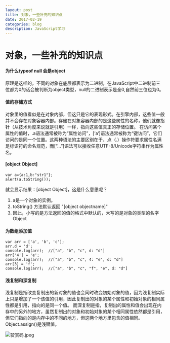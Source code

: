 ```yaml
---
layout: post
title: 对象，一些补充的知识点  
date: 2017-02-19
categories: blog
description: JavaScript学习
---
```


# 对象，一些补充的知识点      

#### 为什么typeof null 会是object           
原理是这样的，不同的对象在底层都表示为二进制，在JavaScript中二进制前三位都为0的话会被判断为object类型，null的二进制表示是全0,自然前三位也为0。     

#### 值的存储方式     
对象里的值看似是在对象内部，但这只是它的表现形式。在引擎内部，这些值一般并不会存在对象容器内部。存储在对象容器内部的是这些属性的名称，他们就像指针（从技术角度来说就是引用）一样，指向这些值真正的存储位置。
在访问某个属性的值时，.a语法通常被称为“属性访问”，[’a‘]语法通常被称为“键访问”，它们访问的是同一个位置。这两种语法的主要区别在于，点（.）操作符要求属性名满足标识符的命名规范，而[“...”]语法可以接收任意UTF-8/Unicode字符串作为属性名。     

#### [object Object]     

```
var a={a:1,b:"str1"};
alert(a.toString());
```
就会显示结果：[object Object]，这是什么意思呢？
1. a是一个对象的实例。      
2. toString() 方法默认返回  "[object objectname]"      
3. 因此，小写的是方法返回的值的格式中默认的，大写的是对象的类型的名字Object     

#### 为数组添加值

```
var arr = ['a', 'b', 'c'];
arr.d = 'd';
console.log(arr);  //["a", "b", "c", d: "d"]
arr['4'] = 'e';
console.log(arr);  //["a", "b", "c", 4: "e", d: "d"]
arr[3] = 'f';
console.log(arr);  //["a", "b", "c", "f", "e", d: "d"]
```

#### 浅复制和深复制
浅复制是指改变复制出的新对象的值也会同时改变初始对象的值，因为浅复制实际上只是增加了一个该值的引用，因此复制出的对象的某个属性和初始对象的相同属性都是引用，指向的是同一个值。
而深复制是指，复制出的属性和值会出现在内存中的另外的地方，虽然复制出的对象和初始对象的某个相同属性依然都是引用，但它们指向的是内存中的不同的地方，但这两个地方里包含的值相同。
Object.assign()是浅赋值。

![赞赏码.jpeg](https://upload-images.jianshu.io/upload_images/3001083-f65814d1f594b39c.jpeg?imageMogr2/auto-orient/strip%7CimageView2/2/w/1240)     
